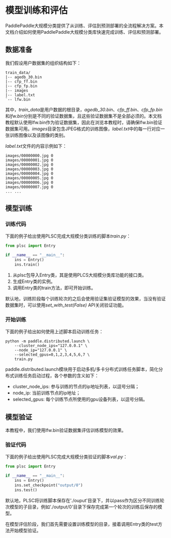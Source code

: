 # 模型训练和评估

PaddlePaddle大规模分类提供了从训练、评估到预测部署的全流程解决方案。本文档介绍如何使用PaddlePaddle大规模分类库快速完成训练、评估和预测部署。

## 数据准备

我们假设用户数据集的组织结构如下：

```shell
train_data/
|-- agedb_30.bin
|-- cfp_ff.bin
|-- cfp_fp.bin
|-- images
|-- label.txt
`-- lfw.bin
```

其中，*train_data*是用户数据的根目录，*agedb_30.bin*、*cfp_ff.bin*、*cfp_fp.bin*和*lfw.bin*分别是不同的验证数据集，且这些验证数据集不是全部必须的。本文档教程默认使用lfw.bin作为验证数据集，因此在浏览本教程时，请确保lfw.bin验证数据集可用。*images*目录包含JPEG格式的训练图像，*label.txt*中的每一行对应一张训练图像以及该图像的类别。

*label.txt*文件的内容示例如下：

```shell
images/00000000.jpg 0
images/00000001.jpg 0
images/00000002.jpg 0
images/00000003.jpg 0
images/00000004.jpg 0
images/00000005.jpg 0
images/00000006.jpg 0
images/00000007.jpg 0
... ...
```

## 模型训练

### 训练代码
下面的例子给出使用PLSC完成大规模分类训练的脚本*train.py*：
```python
from plsc import Entry

if __name__ == "__main__":
    ins = Entry()
    ins.train()
```

1. 从plsc包导入Entry类，其是使用PLCS大规模分类库功能的接口类。
2. 生成Entry类的实例。
3. 调用Entry类的train方法，即可开始训练。

默认地，训练阶段每个训练轮次的之后会使用验证集验证模型的效果，当没有验证数据集时，可以使用*set_with_test(False)* API关闭验证功能。

### 开始训练

下面的例子给出如何使用上述脚本启动训练任务：

```shell
python -m paddle.distributed.launch \
    --cluster_node_ips="127.0.0.1" \
    --node_ip="127.0.0.1" \
    --selected_gpus=0,1,2,3,4,5,6,7 \
    train.py
```

paddle.distributed.launch模块用于启动多机/多卡分布式训练任务脚本，简化分布式训练任务启动过程，各个参数的含义如下：

* cluster_node_ips: 参与训练的节点的ip地址列表，以逗号分隔；
* node_ip: 当前训练节点的ip地址；
* selected_gpus: 每个训练节点所使用的gpu设备列表，以逗号分隔。

## 模型验证

本教程中，我们使用lfw.bin验证数据集评估训练模型的效果。

### 验证代码

下面的例子给出使用PLSC完成大规模分类验证的脚本*val.py*：

```python
from plsc import Entry

if __name__ == "__main__":
    ins = Entry()
    ins.set_checkpoint("output/0")
    ins.test()
```

默认地，PLSC将训练脚本保存在'./ouput'目录下，并以pass作为区分不同训练轮次模型的子目录，例如'./output/0'目录下保存完成第一个轮次的训练后保存的模型。

在模型评估阶段，我们首先需要设置训练模型的目录，接着调用Entry类的test方法开始模型验证。

